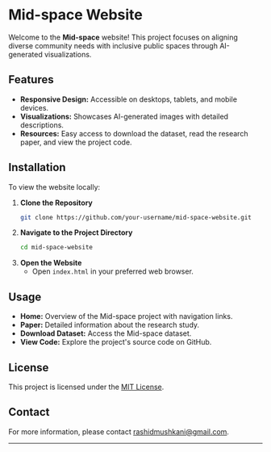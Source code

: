 # Mid-space Website

Welcome to the **Mid-space** website! This project focuses on aligning diverse community needs with inclusive public spaces through AI-generated visualizations.

## Features

- **Responsive Design:** Accessible on desktops, tablets, and mobile devices.
- **Visualizations:** Showcases AI-generated images with detailed descriptions.
- **Resources:** Easy access to download the dataset, read the research paper, and view the project code.

## Installation

To view the website locally:

1. **Clone the Repository**
    ```bash
    git clone https://github.com/your-username/mid-space-website.git
    ```
2. **Navigate to the Project Directory**
    ```bash
    cd mid-space-website
    ```
3. **Open the Website**
    - Open `index.html` in your preferred web browser.

## Usage

- **Home:** Overview of the Mid-space project with navigation links.
- **Paper:** Detailed information about the research study.
- **Download Dataset:** Access the Mid-space dataset.
- **View Code:** Explore the project's source code on GitHub.

## License

This project is licensed under the [MIT License](LICENSE).

## Contact

For more information, please contact [rashidmushkani@gmail.com](mailto:rashidmushkani@gmail.com).

---
